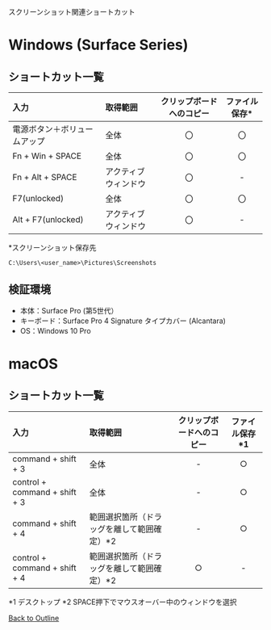 スクリーンショット関連ショートカット

# Windows (Surface Series)

## ショートカット一覧

| 入力 | 取得範囲 | クリップボードへのコピー | ファイル保存* |
|:------|:------|:-------:|:------:|
| 電源ボタン＋ボリュームアップ | 全体 | 〇 | 〇 |
| Fn + Win + SPACE | 全体 | 〇 | 〇 |
| Fn + Alt + SPACE | アクティブウィンドウ | 〇 | - |
| F7(unlocked) | 全体 | 〇 | 〇 |
| Alt + F7(unlocked) | アクティブウィンドウ | 〇 | - |

*スクリーンショット保存先

`C:\Users\<user_name>\Pictures\Screenshots`

## 検証環境
* 本体：Surface Pro (第5世代）
* キーボード：Surface Pro 4 Signature タイプカバー (Alcantara)
* OS：Windows 10 Pro


# macOS

## ショートカット一覧

| 入力 | 取得範囲 | クリップボードへのコピー | ファイル保存*1 |
|:----|:--------|:----------------:|:----------------:|
| command + shift + 3 | 全体 | -  | ○ |
| control + command + shift + 3 | 全体 | -  | ○ |
| command + shift + 4 | 範囲選択箇所（ドラッグを離して範囲確定）*2 | -  | ○ |
| control + command + shift + 4 | 範囲選択箇所（ドラッグを離して範囲確定）*2 | ○  | - |

*1 デスクトップ
*2 SPACE押下でマウスオーバー中のウィンドウを選択


[Back to Outline](https://github.com/baki504/knowledge/blob/master/README.md)
